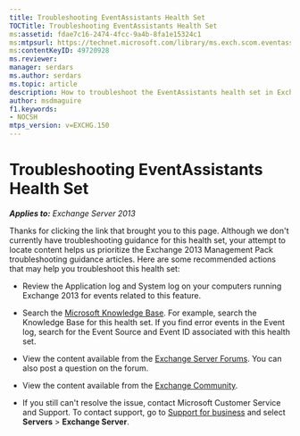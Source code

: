 ```yaml
---
title: Troubleshooting EventAssistants Health Set
TOCTitle: Troubleshooting EventAssistants Health Set
ms:assetid: fdae7c16-2474-4fcc-9a4b-8fa1e15324c1
ms:mtpsurl: https://technet.microsoft.com/library/ms.exch.scom.eventassistants(v=EXCHG.150)
ms:contentKeyID: 49720928
ms.reviewer:
manager: serdars
ms.author: serdars
ms.topic: article
description: How to troubleshoot the EventAssistants health set in Exchange 2013
author: msdmaguire
f1.keywords:
- NOCSH
mtps_version: v=EXCHG.150
---
```


# Troubleshooting EventAssistants Health Set

_**Applies to:** Exchange Server 2013_

Thanks for clicking the link that brought you to this page. Although we don't currently have troubleshooting guidance for this health set, your attempt to locate content helps us prioritize the Exchange 2013 Management Pack troubleshooting guidance articles. Here are some recommended actions that may help you troubleshoot this health set:

- Review the Application log and System log on your computers running Exchange 2013 for events related to this feature.

- Search the [Microsoft Knowledge Base](https://support.microsoft.com/). For example, search the Knowledge Base for this health set. If you find error events in the Event log, search for the Event Source and Event ID associated with this health set.

- View the content available from the [Exchange Server Forums](https://social.technet.microsoft.com/forums/office/home?category=exchangeserver). You can also post a question on the forum.

- View the content available from the [Exchange Community](https://techcommunity.microsoft.com/t5/exchange/ct-p/Exchange).

- If you still can't resolve the issue, contact Microsoft Customer Service and Support. To contact support, go to [Support for business](https://support.microsoft.com/supportforbusiness/productselection) and select **Servers** \> **Exchange Server**.
